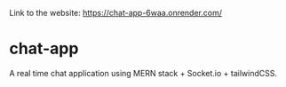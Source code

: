 Link to the website: 
https://chat-app-6waa.onrender.com/


# chat-app
A real time chat application using MERN stack + Socket.io + tailwindCSS.


